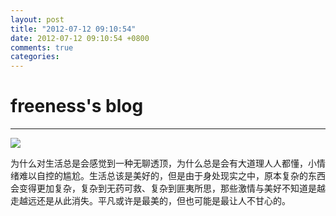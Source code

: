 ```yaml
---
layout: post
title: "2012-07-12 09:10:54"
date: 2012-07-12 09:10:54 +0800
comments: true
categories: 
---
```


# freeness's blog

----------

![](http://okqmqrbgo.bkt.clouddn.com/201207120910541.jpg)

>
为什么对生活总是会感觉到一种无聊透顶，为什么总是会有大道理人人都懂，小情绪难以自控的尴尬。生活总该是美好的，但是由于身处现实之中，原本复杂的东西会变得更加复杂，复杂到无药可救、复杂到匪夷所思，那些激情与美好不知道是越走越远还是从此消失。平凡或许是最美的，但也可能是最让人不甘心的。